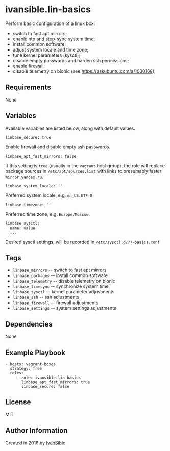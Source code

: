 # ivansible.lin-basics

Perform basic configuration of a linux box:
 - switch to fast apt mirrors;
 - enable ntp and step-sync system time;
 - install common software;
 - adjust system locale and time zone;
 - tune kernel parameters (sysctl);
 - disable empty passwords and harden ssh permissions;
 - enable firewall;
 - disable telemetry on bionic (see https://askubuntu.com/a/1030168);


## Requirements

None


## Variables

Available variables are listed below, along with default values.

    linbase_secure: true

Enable firewall and disable empty ssh passwords.

    linbase_apt_fast_mirrors: false

If this setting is `true` (usually in the `vagrant` host group),
the role will replace package sources in `/etc/apt/sources.list`
with links to presumably faster `mirror.yandex.ru`.

    linbase_system_locale: ''

Preferred system locale, e.g. `en_US.UTF-8`

    linbase_timezone: ''

Preferred time zone, e.g. `Europe/Moscow`.

    linbase_sysctl:
      name: value
      ...

Desired sysctl settings, will be recorded in `/etc/sysctl.d/77-basics.conf`


## Tags

- `linbase_mirrors` -- switch to fast apt mirrors
- `linbase_packages` -- install common software
- `linbase_telemetry` -- disable telemetry on bionic
- `linbase_timesync` -- synchronize system time
- `linbase_sysctl` -- kernel parameter adjustments
- `linbase_ssh` -- ssh adjustments
- `linbase_firewall` -- firewall adjustments
- `linbase_settings` -- system settings adjustments


## Dependencies

None


## Example Playbook

    - hosts: vagrant-boxes
      strategy: free
      roles:
         - role: ivansible.lin-basics
           linbase_apt_fast_mirrors: true
           linbase_secure: false


## License

MIT

## Author Information

Created in 2018 by [IvanSible](https://github.com/ivansible)
